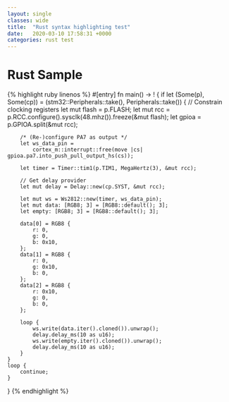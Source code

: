 ```yaml
---
layout: single
classes: wide
title:  "Rust syntax highlighting test"
date:   2020-03-10 17:58:31 +0000
categories: rust test
---
```


# Rust Sample

{% highlight ruby linenos %}
#[entry]
fn main() -> ! {
    if let (Some(p), Some(cp)) = (stm32::Peripherals::take(), Peripherals::take()) {
        // Constrain clocking registers
        let mut flash = p.FLASH;
        let mut rcc = p.RCC.configure().sysclk(48.mhz()).freeze(&mut flash);
        let gpioa = p.GPIOA.split(&mut rcc);

        /* (Re-)configure PA7 as output */
        let ws_data_pin =
            cortex_m::interrupt::free(move |cs| gpioa.pa7.into_push_pull_output_hs(cs));

        let timer = Timer::tim1(p.TIM1, MegaHertz(3), &mut rcc);

        // Get delay provider
        let mut delay = Delay::new(cp.SYST, &mut rcc);

        let mut ws = Ws2812::new(timer, ws_data_pin);
        let mut data: [RGB8; 3] = [RGB8::default(); 3];
        let empty: [RGB8; 3] = [RGB8::default(); 3];

        data[0] = RGB8 {
            r: 0,
            g: 0,
            b: 0x10,
        };
        data[1] = RGB8 {
            r: 0,
            g: 0x10,
            b: 0,
        };
        data[2] = RGB8 {
            r: 0x10,
            g: 0,
            b: 0,
        };

        loop {
            ws.write(data.iter().cloned()).unwrap();
            delay.delay_ms(10 as u16);
            ws.write(empty.iter().cloned()).unwrap();
            delay.delay_ms(10 as u16);
        }
    }
    loop {
        continue;
    }
}
{% endhighlight %}
